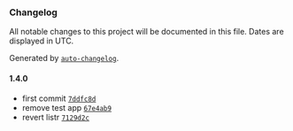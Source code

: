 ### Changelog

All notable changes to this project will be documented in this file. Dates are displayed in UTC.

Generated by [`auto-changelog`](https://github.com/CookPete/auto-changelog).

#### 1.4.0

- first commit [`7ddfc8d`](https://github.com/jeremytenjo/create-app-latest/commit/7ddfc8d35f208c20dda2fd134f8504fa445e644d)
- remove test app [`67e4ab9`](https://github.com/jeremytenjo/create-app-latest/commit/67e4ab948106be8578058b805a75082dde0ff80e)
- revert listr [`7129d2c`](https://github.com/jeremytenjo/create-app-latest/commit/7129d2c7b692a09e047c1253eeada93013d65f2c)
